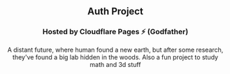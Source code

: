 <h2 align=center>
    Auth Project
</h2>
<h3 align=center>
    Hosted by Cloudflare Pages ⚡ (Godfather)
</h3>
<p align=center>
    A distant future, where human found a new earth, but after some research, they've found a big lab hidden in the woods. Also a fun project to study math and 3d stuff
</p>